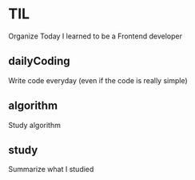 # TIL
Organize Today I learned to be a Frontend developer

## dailyCoding
Write code everyday (even if the code is really simple)

## algorithm
Study algorithm 

## study
Summarize what I studied 
